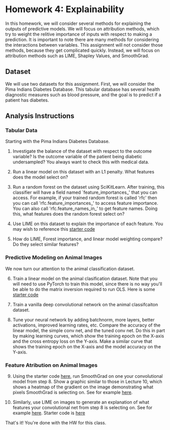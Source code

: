 # Homework 4: Explainability
In this homework, we will consider several methods for explaining the outputs of predictive models. We will focus on attribution methods, which try to weight the relitive importance of inputs with respect to making a prediction. It is important to note there are many methods for considering the interactions between variables. This assignment will not consider those methods, because they get complicated quickly. Instead, we will focus on attribution methods such as LIME, Shapley Values, and SmoothGrad. 




## Dataset

We will use two datasets for this assignment. First, we will consider the Pima Indians Diabetes Database. This tabular database has several health diagnostic measures such as blood pressure, and the goal is to predict if a patient has diabetes. 


## Analysis Instructions

### Tabular Data

Starting with the Pima Indians Diabetes Database. 

1. Investigate the balance of the dataset with respect to the outcome variable? Is the outcome variable of the patient being diabetic undersampled? You always want to check this with medical data. 

2. Run a linear model on this dataset with an L1 penalty. What features does the model select on? 

3. Run a random forest on the dataset using SciKitLearn. After training, this classifier will have a field named `feature_importances_' that you can access. For example, if your trained random forest is called 'rfc' then you can call 'rfc.feature_importances_' to access feature importance. You can also call 'rfc.feature_names_in_' to get feature names. Doing this, what features does the random forest select on? 

4. Use LIME on this dataset to explain the importance of each feature. You may wish to reference this [starter code](https://www.kaggle.com/code/prashant111/explain-your-model-predictions-with-lime)

5. How do LIME, Forest importance, and linear model weighting compare? Do they select similar features? 


### Predictive Modeling on Animal Images

We now turn our attention to the animal classification dataset. 

6. Train a linear model on the animal clasification dataset. Note that you will need to use PyTorch to train this model, since there is no way you'll be able to do the matrix inversion required to run OLS. Here is some [starter code](https://github.com/yunjey/pytorch-tutorial/blob/master/tutorials/01-basics/feedforward_neural_network/main.py)

7. Train a vanilla deep convolutional network on the animal classifcaiton dataset. 

8. Tune your neural network by adding batchnorm, more layers, better activations, improved learning rates, etc. Compare the accuracy of the linear model, the simple conv net, and the tuned conv net. Do this in part by making learning curves, which show the training epoch on the X-axis and the cross entropy loss on the Y-axis. Make a similar curve that shows the training epoch on the X-axis and the model accuracy on the Y-axis. 


### Feature Atribution on Animal Images

9. Using the starter code [here](google.com), run SmoothGrad on one your convolutional model from step 8. Show a graphic similar to those in Lecture 10, which shows a heatmap of the gradient on the image demonstrating what pixels SmoothGrad is selecting on. See for example [here](https://www.semanticscholar.org/paper/SmoothGrad%3A-removing-noise-by-adding-noise-Smilkov-Thorat/f538dca4def5167a32fbc12107b69a05f0c9d832/figure/2).

10. Similarly, use LIME on images to generate an explanation of what features your convolutional net from step 8 is selecting on. See for example [here](https://raw.githubusercontent.com/marcotcr/lime/master/doc/images/images.png). Starter code is [here](google.com)

That's it! You're done with the HW for this class. 

